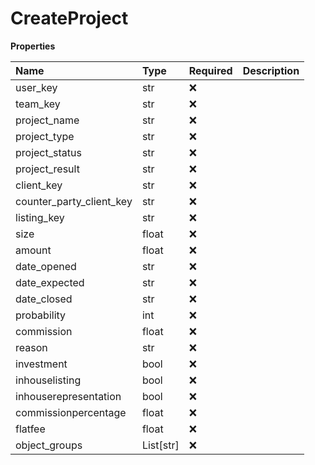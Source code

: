 # CreateProject

**Properties**

| Name                     | Type      | Required | Description |
| :----------------------- | :-------- | :------- | :---------- |
| user_key                 | str       | ❌       |             |
| team_key                 | str       | ❌       |             |
| project_name             | str       | ❌       |             |
| project_type             | str       | ❌       |             |
| project_status           | str       | ❌       |             |
| project_result           | str       | ❌       |             |
| client_key               | str       | ❌       |             |
| counter_party_client_key | str       | ❌       |             |
| listing_key              | str       | ❌       |             |
| size                     | float     | ❌       |             |
| amount                   | float     | ❌       |             |
| date_opened              | str       | ❌       |             |
| date_expected            | str       | ❌       |             |
| date_closed              | str       | ❌       |             |
| probability              | int       | ❌       |             |
| commission               | float     | ❌       |             |
| reason                   | str       | ❌       |             |
| investment               | bool      | ❌       |             |
| inhouselisting           | bool      | ❌       |             |
| inhouserepresentation    | bool      | ❌       |             |
| commissionpercentage     | float     | ❌       |             |
| flatfee                  | float     | ❌       |             |
| object_groups            | List[str] | ❌       |             |

<!-- This file was generated by liblab | https://liblab.com/ -->
